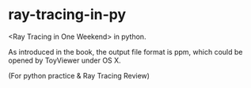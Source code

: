 # ray-tracing-in-py

\<Ray Tracing in One Weekend\> in python. 

As introduced in the book, the output file format is ppm, which could be opened by ToyViewer under OS X.

(For python practice & Ray Tracing Review)
